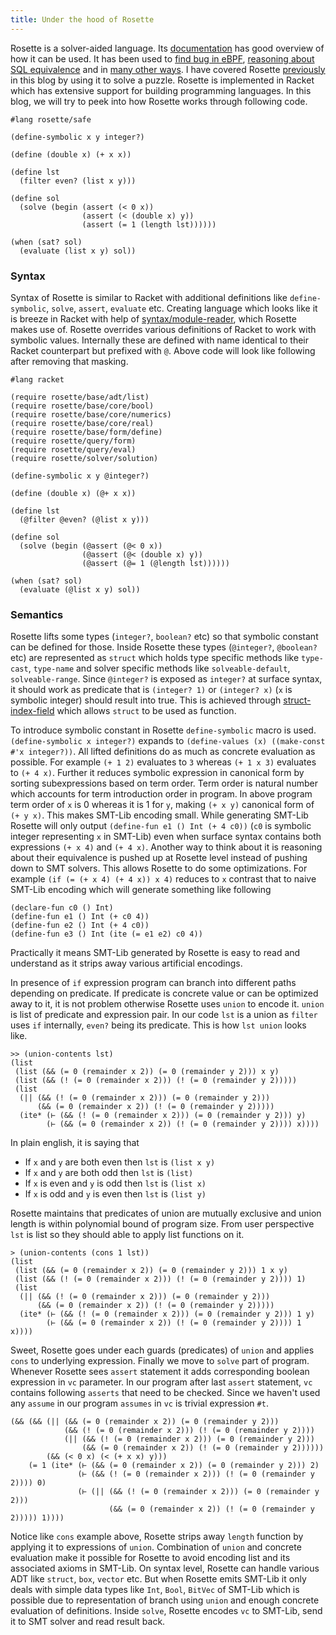 ```yaml
---   
title: Under the hood of Rosette
---
```


Rosette is a solver-aided language. Its [documentation](https://docs.racket-lang.org/rosette-guide/index.html) has good overview of how it can
be used. It has been used to [find bug in eBPF](https://github.com/uw-unsat/jitterbug), [reasoning about SQL equivalence](https://medium.com/@uwdb/introducing-cosette-527898504bd6)
and in [many other ways](https://emina.github.io/rosette/apps.html). I have covered Rosette [previously](../../2021/06/crux-mathematicorum-ma122-rosette.html) in this blog by using it to solve a puzzle. Rosette is implemented
in Racket which has extensive support for building programming languages. In this blog, we will try to peek into how Rosette works through following code.

~~~{.racket}
#lang rosette/safe

(define-symbolic x y integer?)

(define (double x) (+ x x))

(define lst
  (filter even? (list x y)))

(define sol
  (solve (begin (assert (< 0 x))
                (assert (< (double x) y))
                (assert (= 1 (length lst))))))

(when (sat? sol)
  (evaluate (list x y) sol))
~~~

### Syntax
Syntax of Rosette is similar to Racket with additional definitions like `define-symbolic`, `solve`, `assert`, 
`evaluate` etc. Creating language which looks like it is breeze in Racket with help of [syntax/module-reader](https://docs.racket-lang.org/guide/syntax_module-reader.html), which Rosette makes use of. Rosette overrides various definitions of Racket to work with symbolic values. 
Internally these are defined with name identical to their Racket counterpart but prefixed with `@`. Above code will look like following 
after removing that masking.

~~~{.racket}
#lang racket

(require rosette/base/adt/list)
(require rosette/base/core/bool)
(require rosette/base/core/numerics)
(require rosette/base/core/real)
(require rosette/base/form/define)
(require rosette/query/form)
(require rosette/query/eval)
(require rosette/solver/solution)

(define-symbolic x y @integer?)

(define (double x) (@+ x x))

(define lst
  (@filter @even? (@list x y)))

(define sol
  (solve (begin (@assert (@< 0 x))
                (@assert (@< (double x) y))
                (@assert (@= 1 (@length lst))))))

(when (sat? sol)
  (evaluate (@list x y) sol))
~~~

### Semantics

Rosette lifts some types (`integer?`, `boolean?` etc) so that symbolic constant can be defined for those. 
Inside Rosette these types (`@integer?`, `@boolean?` etc) are represented as `struct` which holds type specific methods 
like `type-cast`, `type-name` and solver specific methods like `solveable-default`, `solveable-range`. 
Since `@integer?` is exposed as `integer?` at surface syntax, it should work as predicate that is `(integer? 1)` or `(integer? x)` 
(`x` is symbolic integer) should result into true. This is achieved through [struct-index-field](https://docs.racket-lang.org/reference/define-struct.html#%28form._%28%28lib._racket%2Fprivate%2Fbase..rkt%29._struct-field-index%29%29) which allows `struct` to be used as function.

To introduce symbolic constant in Rosette `define-symbolic` macro is used.
`(define-symbolic x integer?)` expands to `(define-values (x) ((make-const #'x integer?))`. All lifted definitions
do as much as concrete evaluation as possible. For example `(+ 1 2)` evaluates to `3`
whereas `(+ 1 x 3)` evaluates to `(+ 4 x)`. Further it reduces 
 symbolic expression in canonical form by sorting subexpressions based on term order. Term order is natural
number which accounts for term introduction order in program. In above program term order of `x` is 0 whereas it is 1 for `y`,
making `(+ x y)` canonical form of `(+ y x)`. This makes SMT-Lib encoding small. While generating SMT-Lib Rosette will only output 
`(define-fun e1 () Int (+ 4 c0))` (`c0` is symbolic integer representing `x` in SMT-Lib) 
even when surface syntax contains both expressions `(+ x 4)` and `(+ 4 x)`.
Another way to think about it is reasoning about their equivalence is pushed up at Rosette level instead of 
pushing down to SMT solvers. This allows Rosette to do some optimizations. For example `(if (= (+ x 4) (+ 4 x)) x 4)` 
reduces to `x` contrast that to naive SMT-Lib encoding which will generate something like following

~~~{.racket}
(declare-fun c0 () Int)
(define-fun e1 () Int (+ c0 4))
(define-fun e2 () Int (+ 4 c0))
(define-fun e3 () Int (ite (= e1 e2) c0 4))
~~~

Practically it means SMT-Lib generated by Rosette is easy to read and understand as it strips away various artificial
encodings.

In presence of `if` expression program can branch into different paths depending on predicate. If predicate is concrete value
or can be optimized away to it, it is not problem otherwise Rosette uses `union` to encode it. `union` is list of 
predicate and expression pair. In our code `lst` is a union  as `filter` uses `if` internally, `even?` being its predicate. 
This is how `lst union` looks like.

~~~{.racket}
>> (union-contents lst)
(list
 (list (&& (= 0 (remainder x 2)) (= 0 (remainder y 2))) x y)
 (list (&& (! (= 0 (remainder x 2))) (! (= 0 (remainder y 2)))))
 (list
  (|| (&& (! (= 0 (remainder x 2))) (= 0 (remainder y 2))) 
      (&& (= 0 (remainder x 2)) (! (= 0 (remainder y 2)))))
  (ite* (⊢ (&& (! (= 0 (remainder x 2))) (= 0 (remainder y 2))) y) 
        (⊢ (&& (= 0 (remainder x 2)) (! (= 0 (remainder y 2)))) x))))
~~~

In plain english, it is saying that

* If `x` and `y` are both even then `lst` is `(list x y)`
* If `x` and `y` are both odd then `lst` is `(list)`
* If `x` is even and `y` is odd then `lst` is `(list x)`
* If `x` is odd and `y` is even then `lst` is `(list y)`

Rosette maintains that predicates of union are mutually exclusive and union length 
is within polynomial bound of program size. From user perspective `lst` is 
list so they should able to apply list functions on it.

~~~{.racket}
> (union-contents (cons 1 lst))
(list
 (list (&& (= 0 (remainder x 2)) (= 0 (remainder y 2))) 1 x y)
 (list (&& (! (= 0 (remainder x 2))) (! (= 0 (remainder y 2)))) 1)
 (list
  (|| (&& (! (= 0 (remainder x 2))) (= 0 (remainder y 2))) 
      (&& (= 0 (remainder x 2)) (! (= 0 (remainder y 2)))))
  (ite* (⊢ (&& (! (= 0 (remainder x 2))) (= 0 (remainder y 2))) 1 y) 
        (⊢ (&& (= 0 (remainder x 2)) (! (= 0 (remainder y 2)))) 1 x))))

~~~

Sweet, Rosette goes under each guards (predicates) of `union` and applies `cons` to underlying
expression. Finally we move to `solve` part of program. Whenever Rosette sees `assert` statement
it adds corresponding boolean expression in `vc` parameter. In our program after last `assert`
statement, `vc` contains following `asserts` that need to be checked. Since we haven't used any
`assume` in our program `assumes` in `vc` is trivial expression `#t`. 

~~~{.racket}
(&& (&& (|| (&& (= 0 (remainder x 2)) (= 0 (remainder y 2)))
            (&& (! (= 0 (remainder x 2))) (! (= 0 (remainder y 2))))
            (|| (&& (! (= 0 (remainder x 2))) (= 0 (remainder y 2)))
                (&& (= 0 (remainder x 2)) (! (= 0 (remainder y 2))))))
        (&& (< 0 x) (< (+ x x) y)))
    (= 1 (ite* (⊢ (&& (= 0 (remainder x 2)) (= 0 (remainder y 2))) 2)
               (⊢ (&& (! (= 0 (remainder x 2))) (! (= 0 (remainder y 2)))) 0)
               (⊢ (|| (&& (! (= 0 (remainder x 2))) (= 0 (remainder y 2)))
                      (&& (= 0 (remainder x 2)) (! (= 0 (remainder y 2))))) 1))))

~~~
Notice like  `cons` example above, Rosette strips away `length` function by applying it to expressions of `union`.
Combination of `union` and concrete evaluation make it possible for Rosette to avoid encoding
list and its associated axioms in SMT-Lib. On
syntax level, Rosette can handle various ADT like `struct`, `box`, `vector` etc. But when Rosette emits SMT-Lib
it only deals with simple data types like `Int`, `Bool`, `BitVec` of SMT-Lib which is possible due to representation of
branch using `union` and enough concrete evaluation of definitions. Inside `solve`, Rosette encodes `vc` to SMT-Lib, 
send it to SMT solver and read result back.